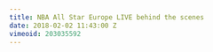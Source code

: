 ```yaml
---
title: NBA All Star Europe LIVE behind the scenes
date: 2018-02-02 11:43:00 Z
vimeoid: 203035592
---
```


